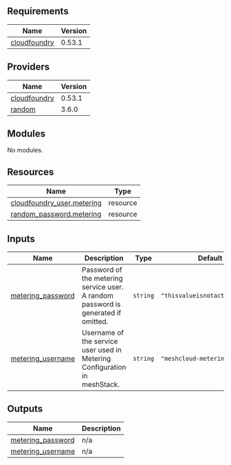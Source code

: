 <!-- BEGIN_TF_DOCS -->
## Requirements

| Name | Version |
|------|---------|
| <a name="requirement_cloudfoundry"></a> [cloudfoundry](#requirement\_cloudfoundry) | 0.53.1 |

## Providers

| Name | Version |
|------|---------|
| <a name="provider_cloudfoundry"></a> [cloudfoundry](#provider\_cloudfoundry) | 0.53.1 |
| <a name="provider_random"></a> [random](#provider\_random) | 3.6.0 |

## Modules

No modules.

## Resources

| Name | Type |
|------|------|
| [cloudfoundry_user.metering](https://registry.terraform.io/providers/cloudfoundry-community/cloudfoundry/0.53.1/docs/resources/user) | resource |
| [random_password.metering](https://registry.terraform.io/providers/hashicorp/random/latest/docs/resources/password) | resource |

## Inputs

| Name | Description | Type | Default | Required |
|------|-------------|------|---------|:--------:|
| <a name="input_metering_password"></a> [metering\_password](#input\_metering\_password) | Password of the metering service user. A random password is generated if omitted. | `string` | `"thisvalueisnotactuallyused"` | no |
| <a name="input_metering_username"></a> [metering\_username](#input\_metering\_username) | Username of the service user used in Metering Configuration in meshStack. | `string` | `"meshcloud-metering"` | no |

## Outputs

| Name | Description |
|------|-------------|
| <a name="output_metering_password"></a> [metering\_password](#output\_metering\_password) | n/a |
| <a name="output_metering_username"></a> [metering\_username](#output\_metering\_username) | n/a |
<!-- END_TF_DOCS -->